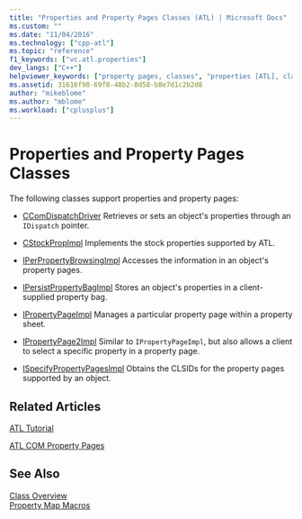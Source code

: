 ```yaml
---
title: "Properties and Property Pages Classes (ATL) | Microsoft Docs"
ms.custom: ""
ms.date: "11/04/2016"
ms.technology: ["cpp-atl"]
ms.topic: "reference"
f1_keywords: ["vc.atl.properties"]
dev_langs: ["C++"]
helpviewer_keywords: ["property pages, classes", "properties [ATL], classes", "properties [ATL]"]
ms.assetid: 31616f98-69f8-48b2-8d58-b8e7d1c2b2d8
author: "mikeblome"
ms.author: "mblome"
ms.workload: ["cplusplus"]
---
```

# Properties and Property Pages Classes
The following classes support properties and property pages:  
  
-   [CComDispatchDriver](../atl/reference/atl-typedefs.md#ccomdispatchdriver) Retrieves or sets an object's properties through an `IDispatch` pointer.  
  
-   [CStockPropImpl](../atl/reference/cstockpropimpl-class.md) Implements the stock properties supported by ATL.  
  
-   [IPerPropertyBrowsingImpl](../atl/reference/iperpropertybrowsingimpl-class.md) Accesses the information in an object's property pages.  
  
-   [IPersistPropertyBagImpl](../atl/reference/ipersistpropertybagimpl-class.md) Stores an object's properties in a client-supplied property bag.  
  
-   [IPropertyPageImpl](../atl/reference/ipropertypageimpl-class.md) Manages a particular property page within a property sheet.  
  
-   [IPropertyPage2Impl](../atl/reference/ipropertypage2impl-class.md) Similar to `IPropertyPageImpl`, but also allows a client to select a specific property in a property page.  
  
-   [ISpecifyPropertyPagesImpl](../atl/reference/ispecifypropertypagesimpl-class.md) Obtains the CLSIDs for the property pages supported by an object.  
  
## Related Articles  
 [ATL Tutorial](../atl/active-template-library-atl-tutorial.md)  
  
 [ATL COM Property Pages](../atl/atl-com-property-pages.md)  
  
## See Also  
 [Class Overview](../atl/atl-class-overview.md)   
 [Property Map Macros](../atl/reference/property-map-macros.md)

